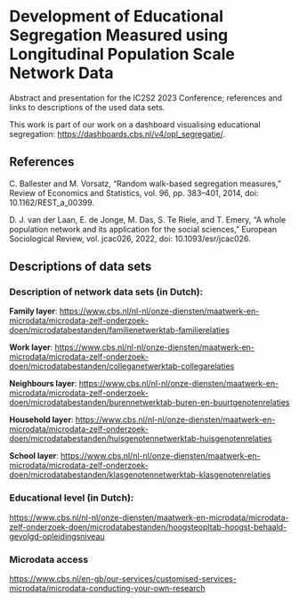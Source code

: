 # Development of Educational Segregation Measured using Longitudinal Population Scale Network Data

Abstract and presentation for the IC2S2 2023 Conference; references and links to descriptions of the used data sets.

This work is part of our work on a dashboard visualising educational segregation:
<https://dashboards.cbs.nl/v4/opl_segregatie/>.

## References


C. Ballester and M. Vorsatz, “Random walk-based segregation
measures,” Review of Economics and Statistics, vol. 96, pp. 383–401,
2014, doi: 10.1162/REST_a_00399.

D. J. van der Laan, E. de Jonge, M. Das, S. Te Riele, and T. Emery, “A
whole population network and its application for the social sciences,”
European Sociological Review, vol. jcac026, 2022, doi: 10.1093/esr/jcac026.


## Descriptions of data sets

### Description of network data sets (in Dutch):

**Family layer**: <https://www.cbs.nl/nl-nl/onze-diensten/maatwerk-en-microdata/microdata-zelf-onderzoek-doen/microdatabestanden/familienetwerktab-familierelaties>

**Work layer**: <https://www.cbs.nl/nl-nl/onze-diensten/maatwerk-en-microdata/microdata-zelf-onderzoek-doen/microdatabestanden/colleganetwerktab-collegarelaties>

**Neighbours layer**: <https://www.cbs.nl/nl-nl/onze-diensten/maatwerk-en-microdata/microdata-zelf-onderzoek-doen/microdatabestanden/burennetwerktab-buren-en-buurtgenotenrelaties>

**Household layer**: <https://www.cbs.nl/nl-nl/onze-diensten/maatwerk-en-microdata/microdata-zelf-onderzoek-doen/microdatabestanden/huisgenotennetwerktab-huisgenotenrelaties>

**School layer**: <https://www.cbs.nl/nl-nl/onze-diensten/maatwerk-en-microdata/microdata-zelf-onderzoek-doen/microdatabestanden/klasgenotennetwerktab-klasgenotenrelaties>


### Educational level (in Dutch):

<https://www.cbs.nl/nl-nl/onze-diensten/maatwerk-en-microdata/microdata-zelf-onderzoek-doen/microdatabestanden/hoogsteopltab-hoogst-behaald-gevolgd-opleidingsniveau>


### Microdata access

<https://www.cbs.nl/en-gb/our-services/customised-services-microdata/microdata-conducting-your-own-research>

